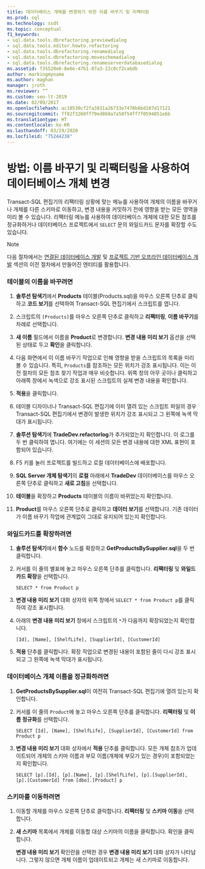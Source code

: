 ```yaml
---
title: 데이터베이스 개체를 변경하기 위한 이름 바꾸기 및 리팩터링
ms.prod: sql
ms.technology: ssdt
ms.topic: conceptual
f1_keywords:
- sql.data.tools.dbrefactoring.previewdialog
- sql.data.tools.editor.howto.refactoring
- sql.data.tools.dbrefactoring.renamedialog
- sql.data.tools.dbrefactoring.moveschemadialog
- sql.data.tools.dbrefactoring.renameserverdatabasedialog
ms.assetid: f35520e6-8e6e-47b1-87a3-22c0cf2cabdb
author: markingmyname
ms.author: maghan
manager: jroth
ms.reviewer: “”
ms.custom: seo-lt-2019
ms.date: 02/09/2017
ms.openlocfilehash: ac10530cf2fa3831a26733e7470b6bd107d17121
ms.sourcegitcommit: ff82f3260ff79ed860a7a58f54ff7f0594851e6b
ms.translationtype: HT
ms.contentlocale: ko-KR
ms.lasthandoff: 03/29/2020
ms.locfileid: "75244238"
---
```

# <a name="how-to-use-rename-and-refactoring-to-make-changes-to-your-database-objects"></a>방법: 이름 바꾸기 및 리팩터링을 사용하여 데이터베이스 개체 변경

Transact\-SQL 편집기의 리팩터링 상황에 맞는 메뉴를 사용하여 개체의 이름을 바꾸거나 개체를 다른 스키마로 이동하고, 변경 내용을 커밋하기 전에 영향을 받는 모든 영역을 미리 볼 수 있습니다. 리팩터링 메뉴를 사용하여 데이터베이스 개체에 대한 모든 참조를 정규화하거나 데이터베이스 프로젝트에서 `SELECT` 문의 와일드카드 문자를 확장할 수도 있습니다.  
  
> [!NOTE]  
> 다음 절차에서는 [연결된 데이터베이스 개발](../ssdt/connected-database-development.md) 및 [프로젝트 기반 오프라인 데이터베이스 개발](../ssdt/project-oriented-offline-database-development.md) 섹션의 이전 절차에서 만들어진 엔터티를 활용합니다.  
  
### <a name="to-rename-a-type"></a>테이블의 이름을 바꾸려면  
  
1.  **솔루션 탐색기**에서 **Products** 테이블(Products.sql)을 마우스 오른쪽 단추로 클릭하고 **코드 보기**를 선택하여 Transact\-SQL 편집기에서 스크립트를 엽니다.  
  
2.  스크립트의 `[Products]`를 마우스 오른쪽 단추로 클릭하고 **리팩터링**, **이름 바꾸기**를 차례로 선택합니다.  
  
3.  **새 이름** 필드에서 이름을 **Product**로 변경합니다. **변경 내용 미리 보기** 옵션을 선택된 상태로 두고 **확인**을 클릭합니다.  
  
4.  다음 화면에서 이 이름 바꾸기 작업으로 인해 영향을 받을 스크립트의 목록을 미리 볼 수 있습니다. 특히, `Products`를 참조하는 모든 위치가 강조 표시됩니다. 이는 이전 절차의 모든 참조 찾기 작업과 매우 비슷합니다. 위쪽 창의 아무 곳이나 클릭하고 아래쪽 창에서 녹색으로 강조 표시된 스크립트의 실제 변경 내용을 확인합니다.  
  
5.  **적용**을 클릭합니다.  
  
6.  테이블 디자이너나 Transact\-SQL 편집기에 이미 열려 있는 스크립트 파일의 경우 Transact\-SQL 편집기에서 변경이 발생한 위치가 강조 표시되고 그 왼쪽에 녹색 막대가 표시됩니다.  
  
7.  **솔루션 탐색기**에 **TradeDev.refactorlog**가 추가되었는지 확인합니다. 이 로그를 두 번 클릭하여 엽니다. 여기에는 이 세션의 모든 변경 내용에 대한 XML 표현이 포함되어 있습니다.  
  
8.  F5 키를 눌러 프로젝트를 빌드하고 로컬 데이터베이스에 배포합니다.  
  
9. **SQL Server 개체 탐색기**의 **로컬** 아래에서 **TradeDev** 데이터베이스를 마우스 오른쪽 단추로 클릭하고 **새로 고침**을 선택합니다.  
  
10. **테이블**을 확장하고 **Products** 테이블의 이름이 바뀌었는지 확인합니다.  
  
11. **Product**를 마우스 오른쪽 단추로 클릭하고 **데이터 보기**를 선택합니다. 기존 데이터가 이름 바꾸기 작업에 관계없이 그대로 유지되어 있는지 확인합니다.  
  
### <a name="to-expand-wildcards"></a>와일드카드를 확장하려면  
  
1.  **솔루션 탐색기**에서 **함수** 노드를 확장하고 **GetProductsBySupplier.sql**을 두 번 클릭합니다.  
  
2.  커서를 이 줄의 별표에 놓고 마우스 오른쪽 단추를 클릭합니다. **리팩터링** 및 **와일드카드 확장**을 선택합니다.  
  
    ```  
    SELECT * from Product p  
    ```  
  
3.  **변경 내용 미리 보기** 대화 상자의 위쪽 창에서 `SELECT * from Product p`를 클릭하여 강조 표시합니다.  
  
4.  아래의 **변경 내용 미리 보기** 창에서 스크립트의 `*`가 다음까지 확장되었는지 확인합니다.  
  
    ```  
    [Id], [Name], [ShelfLife], [SupplierId], [CustomerId]  
    ```  
  
5.  **적용** 단추를 클릭합니다.  확장 작업으로 변경된 내용이 포함된 줄이 다시 강조 표시되고 그 왼쪽에 녹색 막대가 표시됩니다.  
  
### <a name="to-fully-qualify-database-object-names"></a>데이터베이스 개체 이름을 정규화하려면  
  
1.  **GetProductsBySupplier.sql**이 여전히 Transact\-SQL 편집기에 열려 있는지 확인합니다.  
  
2.  커서를 이 줄의 `Product`에 놓고 마우스 오른쪽 단추를 클릭합니다. **리팩터링** 및 **이름 정규화**를 선택합니다.  
  
    ```  
    SELECT [Id], [Name], [ShelfLife], [SupplierId], [CustomerId] from Product p  
    ```  
  
3.  **변경 내용 미리 보기** 대화 상자에서 **적용** 단추를 클릭합니다.  모든 개체 참조가 업데이트되어 개체의 스키마 이름과 부모 이름(개체에 부모가 있는 경우)이 포함되었는지 확인합니다.  
  
    ```  
    SELECT [p].[Id], [p].[Name], [p].[ShelfLife], [p].[SupplierId], [p].[CustomerId] from [dbo].[Product] p  
    ```  
  
### <a name="to-move-schema"></a>스키마를 이동하려면  
  
1.  이동할 개체를 마우스 오른쪽 단추로 클릭합니다. **리팩터링** 및 **스키마 이동**을 선택합니다.  
  
2.  **새 스키마** 목록에서 개체를 이동할 대상 스키마의 이름을 클릭합니다. 확인을 클릭합니다.  
  
    **변경 내용 미리 보기** 확인란을 선택한 경우 **변경 내용 미리 보기** 대화 상자가 나타납니다. 그렇지 않으면 개체 이름이 업데이트되고 개체는 새 스키마로 이동합니다.  
  
